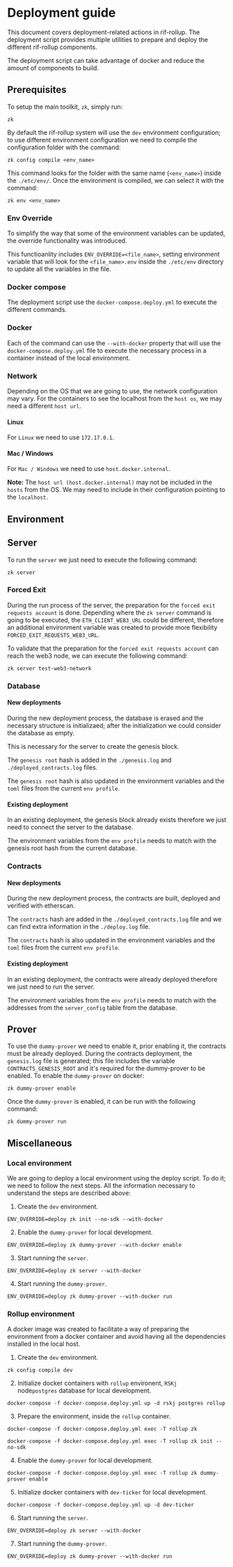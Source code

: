 # Deployment guide

This document covers deployment-related actions in rif-rollup. The deployment script provides multiple utilities to
prepare and deploy the different rif-rollup components.

The deployment script can take advantage of docker and reduce the amount of components to build.

## Prerequisites

To setup the main toolkit, `zk`, simply run:

```
zk
```

By default the rif-rollup system will use the `dev` environment configuration; to use different environment
configuration we need to compile the configuration folder with the command:

```
zk config compile <env_name>
```

This command looks for the folder with the same name (`<env_name>`) inside the `./etc/env/`. Once the environment is
compiled, we can select it with the command:

```
zk env <env_name>
```

### Env Override

To simplify the way that some of the environment variables can be updated, the override functionality was introduced.

This functioanlity includes `ENV_OVERRIDE=<file_name>`, setting environment variable that will look for the
`<file_name>.env` inside the `./etc/env` directory to update all the variables in the file.

### Docker compose

The deployment script use the `docker-compose.deploy.yml` to execute the different commands.

### Docker

Each of the command can use the `--with-docker` property that will use the `docker-compose.deploy.yml` file to execute
the necessary process in a container instead of the local environment.

### Network

Depending on the OS that we are going to use, the network configuration may vary. For the containers to see the
localhost from the `host os`, we may need a different `host url`.

#### Linux

For `Linux` we need to use `172.17.0.1`.

#### Mac / Windows

For `Mac / Windows` we need to use `host.docker.internal`.

**Note:** The `host url (host.docker.internal)` may not be included in the `hosts` from the OS. We may need to include
in their configuration pointing to the `localhost`.

## Environment

## Server

To run the `server` we just need to execute the following command:

```
zk server
```

### Forced Exit

During the run process of the server, the preparation for the `forced exit requests account` is done. Depending where
the `zk server` command is going to be executed, the `ETH_CLIENT_WEB3_URL` could be different, therefore an additional
environment variable was created to provide more flexibility `FORCED_EXIT_REQUESTS_WEB3_URL`.

To validate that the preparation for the `forced exit requests account` can reach the web3 node, we can execute the
following command:

```
zk server test-web3-network
```

### Database

#### New deployments

During the new deployment process, the database is erased and the necessary structure is initializaed; after the
initialization we could consider the database as empty.

This is necessary for the server to create the genesis block.

The `genesis root` hash is added in the `./genesis.log` and `./deployed_contracts.log` files.

The `genesis root` hash is also updated in the environment variables and the `toml` files from the current
`env profile`.

#### Existing deployment

In an existing deployment, the genesis block already exists therefore we just need to connect the server to the
database.

The environment variables from the `env profile` needs to match with the genesis root hash from the current database.

### Contracts

#### New deployments

During the new deployment process, the contracts are built, deployed and verified with etherscan.

The `contracts` hash are added in the `./deployed_contracts.log` file and we can find extra information in the
`./deploy.log` file.

The `contracts` hash is also updated in the environment variables and the `toml` files from the current `env profile`.

#### Existing deployment

In an existing deployment, the contracts were already deployed therefore we just need to run the server.

The environment variables from the `env profile` needs to match with the addresses from the `server_config` table from
the database.

## Prover

To use the `dummy-prover` we need to enable it, prior enabling it, the contracts must be already deployed. During the
contracts deployment, the `genesis.log` file is generated; this file includes the variable `CONTRACTS_GENESIS_ROOT` and
it's required for the dummy-prover to be enabled. To enable the `dummy-prover` on docker:

```
zk dummy-prover enable
```

Once the `dummy-prover` is enabled, it can be run with the following command:

```
zk dummy-prover run
```

## Miscellaneous

### Local environment

<!-- markdownlint-disable MD029-->

We are going to deploy a local environment using the deploy script. To do it; we need to follow the next steps. All the
information necessary to understand the steps are described above:

1. Create the `dev` environment.

```
ENV_OVERRIDE=deploy zk init --no-sdk --with-docker
```

2. Enable the `dummy-prover` for local development.

```
ENV_OVERRIDE=deploy zk dummy-prover --with-docker enable
```

3. Start running the `server`.

```
ENV_OVERRIDE=deploy zk server --with-docker
```

4. Start running the `dummy-prover`.

```
ENV_OVERRIDE=deploy zk dummy-prover --with-docker run
```

<!-- markdownlint-enable MD029-->

### Rollup environment

A docker image was created to facilitate a way of preparing the environment from a docker container and avoid having all
the dependencies installed in the local host.

<!-- markdownlint-disable MD029-->

1. Create the `dev` environment.

```
zk config compile dev
```

2. Initialize docker containers with `rollup` environent, `RSKj` node`postgres` database for local development.

```
docker-compose -f docker-compose.deploy.yml up -d rskj postgres rollup
```

3. Prepare the environment, inside the `rollup` container.

```
docker-compose -f docker-compose.deploy.yml exec -T rollup zk
```

```
docker-compose -f docker-compose.deploy.yml exec -T rollup zk init --no-sdk
```

4. Enable the `dummy-prover` for local development.

```
docker-compose -f docker-compose.deploy.yml exec -T rollup zk dummy-prover enable
```

5. Initialize docker containers with `dev-ticker` for local development.

```
docker-compose -f docker-compose.deploy.yml up -d dev-ticker
```

6. Start running the `server`.

```
ENV_OVERRIDE=deploy zk server --with-docker
```

7. Start running the `dummy-prover`.

```
ENV_OVERRIDE=deploy zk dummy-prover --with-docker run
```

<!-- markdownlint-enable MD029-->
